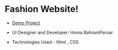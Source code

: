# Fashion Website!

- [Demo Project](https://humayb.github.io/Animation-Whale-And-The-Moon/)

- UI Designer and Developer: Homa BahramParvar
- Technologies Used - Html , CSS
